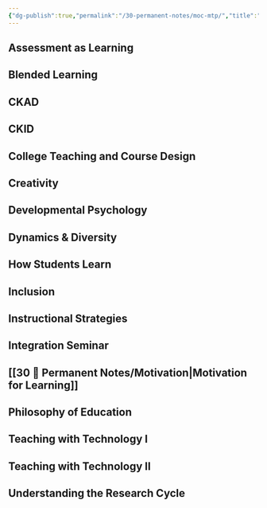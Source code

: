 ```yaml
---
{"dg-publish":true,"permalink":"/30-permanent-notes/moc-mtp/","title":"MOC MTP","tags":["🪴"],"noteIcon":"1","created":"Aug 30, 2024 17:33","updated":"Sep 12, 2024 23:24"}
---
```



## Assessment as Learning

## Blended Learning

## CKAD

## CKID

## College Teaching and Course Design

## Creativity

## Developmental Psychology

## Dynamics & Diversity

## How Students Learn

## Inclusion

## Instructional Strategies

## Integration Seminar

## [[30 🌲 Permanent Notes/Motivation\|Motivation for Learning]]

## Philosophy of Education

## Teaching with Technology I

## Teaching with Technology II

## Understanding the Research Cycle
